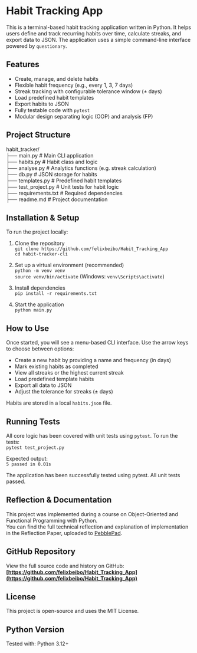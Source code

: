 # Habit Tracking App

This is a terminal-based habit tracking application written in Python. It helps users define and track recurring habits over time, calculate streaks, and export data to JSON. The application uses a simple command-line interface powered by `questionary`.

## Features

- Create, manage, and delete habits  
- Flexible habit frequency (e.g., every 1, 3, 7 days)  
- Streak tracking with configurable tolerance window (± days)  
- Load predefined habit templates  
- Export habits to JSON  
- Fully testable code with `pytest`  
- Modular design separating logic (OOP) and analysis (FP)

## Project Structure

habit_tracker/  
├── main.py            # Main CLI application  
├── habits.py          # Habit class and logic  
├── analyse.py         # Analytics functions (e.g. streak calculation)  
├── db.py              # JSON storage for habits  
├── templates.py       # Predefined habit templates  
├── test_project.py    # Unit tests for habit logic  
├── requirements.txt   # Required dependencies  
├── readme.md          # Project documentation  

## Installation & Setup

To run the project locally:

1. Clone the repository  
`git clone https://github.com/felixbeibo/Habit_Tracking_App`  
`cd habit-tracker-cli`  

2. Set up a virtual environment (recommended)  
`python -m venv venv`  
`source venv/bin/activate` (Windows: `venv\Scripts\activate`)  

3. Install dependencies  
`pip install -r requirements.txt`  

4. Start the application  
`python main.py`  

## How to Use

Once started, you will see a menu-based CLI interface. Use the arrow keys to choose between options:

- Create a new habit by providing a name and frequency (in days)  
- Mark existing habits as completed  
- View all streaks or the highest current streak  
- Load predefined template habits  
- Export all data to JSON  
- Adjust the tolerance for streaks (± days)  

Habits are stored in a local `habits.json` file.

## Running Tests

All core logic has been covered with unit tests using `pytest`. To run the tests:  
`pytest test_project.py`  

Expected output:  
`5 passed in 0.01s`  

The application has been successfully tested using pytest. All unit tests passed.

## Reflection & Documentation

This project was implemented during a course on Object-Oriented and Functional Programming with Python.  
You can find the full technical reflection and explanation of implementation in the Reflection Paper, uploaded to [PebblePad](INSERT_LINK_HERE).

## GitHub Repository

View the full source code and history on GitHub:  
**[https://github.com/felixbeibo/Habit_Tracking_App](https://github.com/felixbeibo/Habit_Tracking_App)**

## License

This project is open-source and uses the MIT License.

## Python Version

Tested with: Python 3.12+
